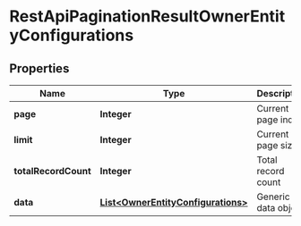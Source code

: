 
# RestApiPaginationResultOwnerEntityConfigurations

## Properties
Name | Type | Description | Notes
------------ | ------------- | ------------- | -------------
**page** | **Integer** | Current page index | 
**limit** | **Integer** | Current page size | 
**totalRecordCount** | **Integer** | Total record count | 
**data** | [**List&lt;OwnerEntityConfigurations&gt;**](OwnerEntityConfigurations.md) | Generic data object. | 



